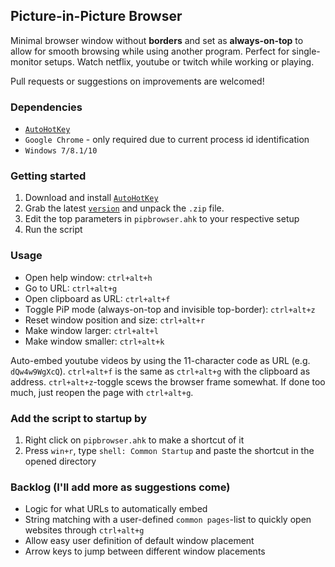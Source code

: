 ## Picture-in-Picture Browser
Minimal browser window without **borders** and set as **always-on-top** to allow for smooth browsing while using another program.
Perfect for single-monitor setups. Watch netflix, youtube or twitch while working or playing. 

Pull requests or suggestions on improvements are welcomed!

### Dependencies

* [`AutoHotKey`](https://autohotkey.com/)
* `Google Chrome` - only required due to current process id identification
* `Windows 7/8.1/10`


### Getting started

1. Download and install [`AutoHotKey`](https://autohotkey.com/)
2. Grab the latest [`version`](https://github.com/jonathanbosson/pipbrowser/archive/master.zip) and unpack the `.zip` file. 
3. Edit the top parameters in `pipbrowser.ahk` to your respective setup
4. Run the script

### Usage 

* Open help window: `ctrl+alt+h`
* Go to URL: `ctrl+alt+g`
* Open clipboard as URL: `ctrl+alt+f`
* Toggle PiP mode (always-on-top and invisible top-border): `ctrl+alt+z`
* Reset window position and size: `ctrl+alt+r`
* Make window larger: `ctrl+alt+l`
* Make window smaller: `ctrl+alt+k`

Auto-embed youtube videos by using the 11-character code as URL (e.g. `dQw4w9WgXcQ`).
`ctrl+alt+f` is the same as `ctrl+alt+g` with the clipboard as address.
`ctrl+alt+z`-toggle scews the browser frame somewhat. If done too much, just reopen the page with `ctrl+alt+g`. 


### Add the script to startup by 
1. Right click on `pipbrowser.ahk` to make a shortcut of it
2. Press `win+r`, type `shell: Common Startup` and paste the shortcut in the opened directory


### Backlog (I'll add more as suggestions come)

* Logic for what URLs to automatically embed
* String matching with a user-defined `common pages`-list to quickly open websites through `ctrl+alt+g`
* Allow easy user definition of default window placement
* Arrow keys to jump between different window placements